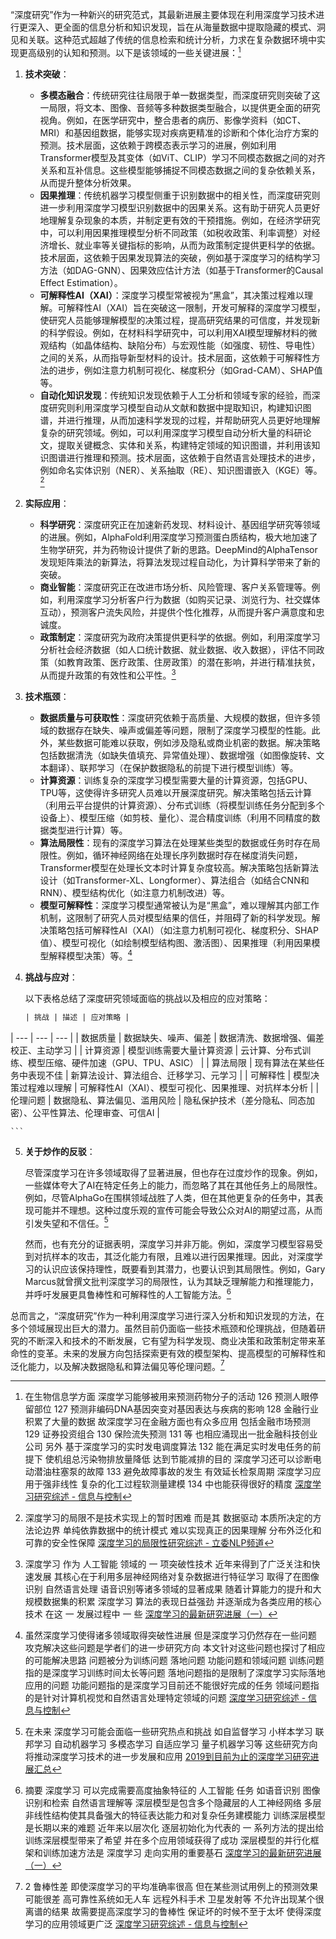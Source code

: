 “深度研究”作为一种新兴的研究范式，其最新进展主要体现在利用深度学习技术进行更深入、更全面的信息分析和知识发现，旨在从海量数据中提取隐藏的模式、洞见和关联。这种范式超越了传统的信息检索和统计分析，力求在复杂数据环境中实现更高级别的认知和预测。以下是该领域的一些关键进展：[^1]

1.  **技术突破**：

    *   **多模态融合**：传统研究往往局限于单一数据类型，而深度研究则突破了这一局限，将文本、图像、音频等多种数据类型融合，以提供更全面的研究视角。例如，在医学研究中，整合患者的病历、影像学资料（如CT、MRI）和基因组数据，能够实现对疾病更精准的诊断和个体化治疗方案的预测。技术层面，这依赖于跨模态表示学习的进展，例如利用Transformer模型及其变体（如ViT、CLIP）学习不同模态数据之间的对齐关系和互补信息。这些模型能够捕捉不同模态数据之间的复杂依赖关系，从而提升整体分析效果。
    *   **因果推理**：传统机器学习模型侧重于识别数据中的相关性，而深度研究则进一步利用深度学习模型识别数据中的因果关系。这有助于研究人员更好地理解复杂现象的本质，并制定更有效的干预措施。例如，在经济学研究中，可以利用因果推理模型分析不同政策（如税收政策、利率调整）对经济增长、就业率等关键指标的影响，从而为政策制定提供更科学的依据。技术层面，这依赖于因果发现算法的突破，例如基于深度学习的结构学习方法（如DAG-GNN）、因果效应估计方法（如基于Transformer的Causal Effect Estimation）。
    *   **可解释性AI（XAI）**：深度学习模型常被视为“黑盒”，其决策过程难以理解。可解释性AI（XAI）旨在突破这一限制，开发可解释的深度学习模型，使研究人员能够理解模型的决策过程，提高研究结果的可信度，并发现新的科学假设。例如，在材料科学研究中，可以利用XAI模型理解材料的微观结构（如晶体结构、缺陷分布）与宏观性能（如强度、韧性、导电性）之间的关系，从而指导新型材料的设计。技术层面，这依赖于可解释性方法的进步，例如注意力机制可视化、梯度积分（如Grad-CAM）、SHAP值等。
    *   **自动化知识发现**：传统知识发现依赖于人工分析和领域专家的经验，而深度研究则利用深度学习模型自动从文献和数据中提取知识，构建知识图谱，并进行推理，从而加速科学发现的过程，并帮助研究人员更好地理解复杂的研究领域。例如，可以利用深度学习模型自动分析大量的科研论文，提取关键概念、实体和关系，构建特定领域的知识图谱，并利用该知识图谱进行推理和预测。技术层面，这依赖于自然语言处理技术的进步，例如命名实体识别（NER）、关系抽取（RE）、知识图谱嵌入（KGE）等。[^2]

2.  **实际应用**：

    *   **科学研究**：深度研究正在加速新药发现、材料设计、基因组学研究等领域的进展。例如，AlphaFold利用深度学习预测蛋白质结构，极大地加速了生物学研究，并为药物设计提供了新的思路。DeepMind的AlphaTensor发现矩阵乘法的新算法，将算法发现过程自动化，为计算科学带来了新的突破。
    *   **商业智能**：深度研究正在改进市场分析、风险管理、客户关系管理等。例如，利用深度学习分析客户行为数据（如购买记录、浏览行为、社交媒体互动），预测客户流失风险，并提供个性化推荐，从而提升客户满意度和忠诚度。
    *   **政策制定**：深度研究为政府决策提供更科学的依据。例如，利用深度学习分析社会经济数据（如人口统计数据、就业数据、收入数据），评估不同政策（如教育政策、医疗政策、住房政策）的潜在影响，并进行精准扶贫，从而提升政策的有效性和公平性。[^3]

3.  **技术瓶颈**：

    *   **数据质量与可获取性**：深度研究依赖于高质量、大规模的数据，但许多领域的数据存在缺失、噪声或偏差等问题，限制了深度学习模型的性能。此外，某些数据可能难以获取，例如涉及隐私或商业机密的数据。解决策略包括数据清洗（如缺失值填充、异常值处理）、数据增强（如图像旋转、文本翻译）、联邦学习（在保护数据隐私的前提下进行模型训练）等。
    *   **计算资源**：训练复杂的深度学习模型需要大量的计算资源，包括GPU、TPU等，这使得许多研究人员难以开展深度研究。解决策略包括云计算（利用云平台提供的计算资源）、分布式训练（将模型训练任务分配到多个设备上）、模型压缩（如剪枝、量化）、混合精度训练（利用不同精度的数据类型进行计算）等。
    *   **算法局限性**：现有的深度学习算法在处理某些类型的数据或任务时存在局限性。例如，循环神经网络在处理长序列数据时存在梯度消失问题，Transformer模型在处理长文本时计算复杂度较高。解决策略包括新算法设计（如Transformer-XL、Longformer）、算法组合（如结合CNN和RNN）、模型结构优化（如注意力机制改进）等。
    *   **模型可解释性**：深度学习模型通常被认为是“黑盒”，难以理解其内部工作机制，这限制了研究人员对模型结果的信任，并阻碍了新的科学发现。解决策略包括可解释性AI（XAI）（如注意力机制可视化、梯度积分、SHAP值）、模型可视化（如绘制模型结构图、激活图）、因果推理（利用因果模型解释模型决策）等。[^4]

4.  **挑战与应对**：

    以下表格总结了深度研究领域面临的挑战以及相应的应对策略：

    ```html
    | 挑战 | 描述 | 应对策略 |
| --- | --- | --- |
| 数据质量 | 数据缺失、噪声、偏差 | 数据清洗、数据增强、偏差校正、主动学习 |
| 计算资源 | 模型训练需要大量计算资源 | 云计算、分布式训练、模型压缩、硬件加速（GPU、TPU、ASIC） |
| 算法局限 | 现有算法在某些任务中表现不佳 | 新算法设计、算法组合、迁移学习、元学习 |
| 可解释性 | 模型决策过程难以理解 | 可解释性AI（XAI）、模型可视化、因果推理、对抗样本分析 |
| 伦理问题 | 数据隐私、算法偏见、滥用风险 | 隐私保护技术（差分隐私、同态加密）、公平性算法、伦理审查、可信AI |

    ```

5.  **关于炒作的反驳**：

    尽管深度学习在许多领域取得了显著进展，但也存在过度炒作的现象。例如，一些媒体夸大了AI在特定任务上的能力，而忽略了其在其他任务上的局限性。例如，尽管AlphaGo在围棋领域战胜了人类，但在其他更复杂的任务中，其表现可能并不理想。这种过度乐观的宣传可能会导致公众对AI的期望过高，从而引发失望和不信任。[^5]

    然而，也有充分的证据表明，深度学习并非万能。例如，深度学习模型容易受到对抗样本的攻击，其泛化能力有限，且难以进行因果推理。因此，对深度学习的认识应该保持理性，既要看到其潜力，也要认识到其局限性。例如，Gary Marcus就曾撰文批判深度学习的局限性，认为其缺乏理解能力和推理能力，并呼吁发展更具鲁棒性和可解释性的人工智能方法。[^6]

总而言之，“深度研究”作为一种利用深度学习进行深入分析和知识发现的方法，在多个领域展现出巨大的潜力。虽然目前仍面临一些技术瓶颈和伦理挑战，但随着研究的不断深入和技术的不断发展，它有望为科学发现、商业决策和政策制定带来革命性的变革。未来的发展方向包括探索更有效的模型架构、提高模型的可解释性和泛化能力，以及解决数据隐私和算法偏见等伦理问题。[^7]



[^1]: 在生物信息学方面 深度学习能够被用来预测药物分子的活动 126 预测人眼停留部位 127 预测非编码DNA基因突变对基因表达与疾病的影响 128 金融行业积累了大量的数据 故深度学习在金融方面也有众多应用 包括金融市场预测 129 证券投资组合 130 保险流失预测 131 等 也相应涌现出一批金融科技创业公司 另外 基于深度学习的实时发电调度算法 132 能在满足实时发电任务的前提下 使机组总污染物排放量降低 达到节能减排的目的 深度学习还可以诊断电动潜油柱塞泵的故障 133 避免故障事故的发生 有效延长检泵周期 深度学习应用于强非线性 复杂的化工过程软测量建模 134 中也能获得很好的精度 [深度学习研究综述 - 信息与控制](https://xk.sia.cn/cn/article/doi/10.13976/j.cnki.xk.2018.8091)

[^2]: 深度学习的局限不是技术实现上的暂时困难 而是其 数据驱动 本质所决定的方法论边界 单纯依靠数据中的统计模式 难以实现真正的因果理解 分布外泛化和可靠的安全性保障 [深度学习的局限性研究综述 - 立委NLP频道](https://liweinlp.com/13014)

[^3]: 深度学习 作为 人工智能 领域的 一 项突破性技术 近年来得到了广泛关注和快速发展 其核心在于利用多层神经网络对复杂数据进行特征学习 取得了在图像识别 自然语言处理 语音识别等诸多领域的显著成果 随着计算能力的提升和大规模数据集的积累 深度学习 算法的表现日益强劲 并逐渐成为各类应用的核心技术 在这 一 发展过程中 一 些 [深度学习的最新研究进展（一）](https://blog.csdn.net/hajk2017/article/details/82690010)

[^4]: 虽然深度学习使得诸多领域取得突破性进展 但是深度学习仍然存在一些问题 攻克解决这些问题是学者们的进一步研究方向 本文针对这些问题也探讨了相应的可能解决思路 问题被分为训练问题 落地问题 功能问题和领域问题 训练问题指的是深度学习训练时间太长等问题 落地问题指的是限制了深度学习实际落地应用的问题 功能问题指的是深度学习目前还不能很好完成的任务 领域问题指的是针对计算机视觉和自然语言处理特定领域的问题 [深度学习研究综述 - 信息与控制](https://xk.sia.cn/cn/article/doi/10.13976/j.cnki.xk.2018.8091)

[^5]: 在未来 深度学习可能会面临一些研究热点和挑战 如自监督学习 小样本学习 联邦学习 自动机器学习 多模态学习 自适应学习 量子机器学习等 这些研究方向将推动深度学习技术的进一步发展和应用 [2019到目前为止的深度学习研究进展汇总](https://download.csdn.net/download/tox33/11140738)

[^6]: 摘要 深度学习 可以完成需要高度抽象特征的 人工智能 任务 如语音识别 图像识别和检索 自然语言理解等 深层模型是包含多个隐藏层的人工神经网络 多层非线性结构使其具备强大的特征表达能力和对复杂任务建模能力 训练深层模型是长期以来的难题 近年来以层次化 逐层初始化为代表的 一 系列方法的提出给训练深层模型带来了希望 并在多个应用领域获得了成功 深层模型的并行化框架和训练加速方法是 深度学习 走向实用的重要基石 [深度学习的最新研究进展（一）](https://blog.csdn.net/hajk2017/article/details/82690010)

[^7]: 2 鲁棒性差 即使深度学习的平均准确率很高 但在某些测试用例上的预测效果可能很差 高可靠性系统如无人车 远程外科手术 卫星发射等 不允许出现某个很离谱的结果 故需要提高深度学习的鲁棒性 保证坏的时候不至于太坏 使得深度学习的应用领域更广泛 [深度学习研究综述 - 信息与控制](https://xk.sia.cn/cn/article/doi/10.13976/j.cnki.xk.2018.8091)